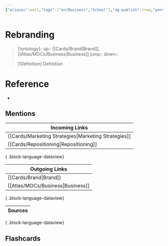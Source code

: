 ```yaml
---
{"aliases":null,"tags":["on/Business","School"],"dg-publish":true,"permalink":"/cards/rebranding/","dgPassFrontmatter":true}
---
```


# Rebranding

> [!ontology]-
> up:: [[Cards/Brand\|Brand]], [[Atlas/MOCs/Business\|Business]]
> jump:: 
> down:: 

> [!Definition] Definition

# Reference

- 

## Mentions

| Incoming Links                                          |
| ------------------------------------------------------- |
| [[Cards/Marketing Strategies\|Marketing Strategies]] |
| [[Cards/Repositioning\|Repositioning]]               |

{ .block-language-dataview}

| Outgoing Links                       |
| ------------------------------------ |
| [[Cards/Brand\|Brand]]            |
| [[Atlas/MOCs/Business\|Business]] |

{ .block-language-dataview}

| Sources |
| ------- |

{ .block-language-dataview}

## Flashcards